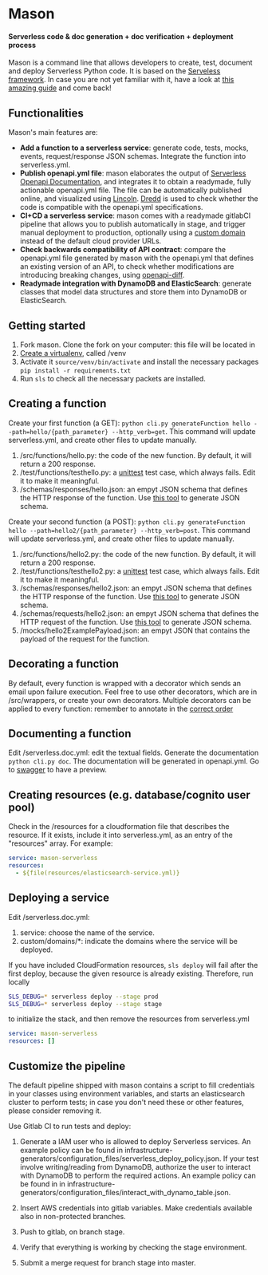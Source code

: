 # Mason
#### Serverless code & doc generation + doc verification + deployment process
Mason is a command line that allows developers to create, test, document and deploy Serverless Python code. It is based on the [Serveless framework](https://www.serverless.com/). In case you are not yet familiar with it, have a look at [this amazing guide](https://serverless-stack.com/) and come back!

## Functionalities
Mason's main features are:
- **Add a function to a serverless service**: generate code, tests, mocks, events, request/response JSON schemas. Integrate the function into serverless.yml.
- **Publish openapi.yml file**: mason elaborates the output of  [Serverless Openapi Documentation](https://www.serverless.com/plugins/serverless-openapi-documentation), and integrates it to obtain a readymade, fully actionable openapi.yml file. The file can be automatically published online, and visualized using [Lincoln](https://github.com/temando/open-api-renderer).  [Dredd](https://github.com/apiaryio/dredd)
 is used to check whether the code is compatible with the openapi.yml specifications.
- **CI+CD a serverless service**: mason comes with a readymade gitlabCI pipeline that allows you to publish automatically in stage, and trigger manual deployment to production, optionally using a [custom domain](https://www.serverless.com/blog/api-gateway-multiple-services) instead of the default cloud provider URLs.
- **Check backwards compatibility of API contract**: compare the openapi.yml file generated by mason with the openapi.yml that defines an existing version of an API, to check whether modifications are introducing breaking changes, using [openapi-diff](https://github.com/OpenAPITools/openapi-diff/blob/master/Dockerfile).
- **Readymade integration with DynamoDB and ElasticSearch**: generate classes that model data structures and store them into DynamoDB or ElasticSearch.

## Getting started

1. Fork mason. Clone the fork on your computer: this file will be located in *<custom-path>*
2. [Create a virtualenv](https://uoa-eresearch.github.io/eresearch-cookbook/recipe/2014/11/26/python-virtual-env/), called *<custom-path>*/venv
3. Activate it ```source/venv/bin/activate``` and install the necessary packages ```pip install -r requirements.txt```
4. Run ```sls``` to check all the necessary packets are installed.

## Creating a function
Create your first function (a GET): ```python cli.py generateFunction hello --path=hello/{path_parameter} --http_verb=get```. This command will update serverless.yml, and create other files to update manually.
1. *<custom-path>*/src/functions/hello.py: the code of the new function. By default, it will return a 200 response.
2. *<custom-path>*/test/functions/testhello.py: a [unittest](https://docs.python.org/3/library/unittest.html) test case, which always fails. Edit it to make it meaningful.
3. *<custom-path>*/schemas/responses/hello.json: an empyt JSON schema that defines the HTTP response of the function. Use [this tool](https://www.liquid-technologies.com/online-json-to-schema-converter) to generate JSON schema.

Create your second function (a POST): ```python cli.py generateFunction hello --path=hello2/{path_parameter} --http_verb=post```. This command will update serverless.yml, and create other files to update manually.
1. *<custom-path>*/src/functions/hello2.py: the code of the new function. By default, it will return a 200 response.
2. *<custom-path>*/test/functions/testhello2.py: a [unittest](https://docs.python.org/3/library/unittest.html) test case, which always fails. Edit it to make it meaningful.
3. *<custom-path>*/schemas/responses/hello2.json: an empyt JSON schema that defines the HTTP response of the function. Use [this tool](https://www.liquid-technologies.com/online-json-to-schema-converter) to generate JSON schema.
4. *<custom-path>*/schemas/requests/hello2.json: an empyt JSON schema that defines the HTTP request of the function. Use [this tool](https://www.liquid-technologies.com/online-json-to-schema-converter) to generate JSON schema.
5. *<custom-path>*/mocks/hello2ExamplePayload.json: an empyt JSON that contains the payload of the request for the function.

## Decorating a function
By default, every function is wrapped with a decorator which sends an email upon failure execution. Feel free to use other decorators, which are in 
*<custom-path>*/src/wrappers, or create your own decorators. Multiple decorators can be applied to every function: remember to annotate in the [correct order](https://stackoverflow.com/questions/27342149/decorator-execution-order)

## Documenting a function
Edit *<custom-path>*/serverless.doc.yml: edit the textual fields. Generate the documentation ```python cli.py doc```. The documentation will be generated in openapi.yml. Go to [swagger](https://editor.swagger.io/) to have a preview.

## Creating resources (e.g. database/cognito user pool)
Check in the *<custom-path>*/resources for a cloudformation file that describes the resource. If it exists, include it into serverless.yml, as an entry of the "resources" array.
For example: 
```yaml
service: mason-serverless
resources:
  - ${file(resources/elasticsearch-service.yml)}
``` 


## Deploying a service
Edit *<custom-path>*/serverless.doc.yml:
1. service: choose the name of the service.
2. custom/domains/*: indicate the domains where the service will be deployed.  


If you have included CloudFormation resources, ```sls deploy``` will fail after the first deploy, because the given resource is already existing. Therefore, run locally
```bash 
SLS_DEBUG=* serverless deploy --stage prod
SLS_DEBUG=* serverless deploy --stage stage
```
to initialize the stack, and then remove the resources from serverless.yml
```yaml
service: mason-serverless
resources: []
``` 

## Customize the pipeline
The default pipeline shipped with mason contains a script to fill credentials in your classes  using 
environment variables, and starts an elasticsearch cluster to perform tests; in case you don't need these or
other features, please consider removing it.

Use Gitlab CI to run tests and deploy:

1. Generate a IAM user who is allowed to deploy Serverless services. 
An example policy can be found in infrastructure-generators/configuration_files/serverless_deploy_policy.json.
If your test involve writing/reading from DynamoDB, authorize the user to interact with DynamoDB to perform the required actions.
An example policy can be found in in infrastructure-generators/configuration_files/interact_with_dynamo_table.json.

2. Insert AWS credentials into gitlab variables. Make credentials available also in non-protected branches.
3. Push to gitlab, on branch stage. 
4. Verify that everything is working by checking the stage environment.
5. Submit a merge request for branch stage into master. 
